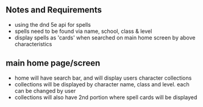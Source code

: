 ## Notes and Requirements

* using the dnd 5e api for spells
* spells need to be found via name, school, class & level
* display spells as 'cards' when searched on main home screen by above characteristics


## main home page/screen
* home will have search bar, and will display users  character collections
* collections will be displayed by character name, class and level. each can be changed by user
* collections will also have 2nd portion where spell cards will be displayed

